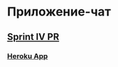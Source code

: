 # Приложение-чат

## [Sprint IV PR](https://github.com/rkkmkkfx/middle.messenger.praktikum.yandex/pull/5)

### [Heroku App](https://rkkmkkfx-messenger-praktikum.herokuapp.com/)

<!------
## [Sprint III PR](https://github.com/rkkmkkfx/middle.messenger.praktikum.yandex/pull/3)

## Sprint III

### Шаблонизатор
Следующая ступень эволюции шаблонизатора - теперь это jsx парсер
и попытка применить react-like механизм сверки

Сделан и доработан по tutorial серии статей [Build Your Own React](https://engineering.hexacta.com/didact-learning-how-react-works-by-building-it-from-scratch-51007984e5c5),
текущая реализация дополнительно использует EventBus для lifecycle и Proxy для управления состоянием компонента

### Global State
простейшая реализация redux с initialState, редьюсерами и connect HOC

### Router
```tsx
router
  .use(route, <Component />)
  .connect(document.getElementById('app'));
```
### Client-Server Interaction
`*-api.ts` - Набор методов для общения с серверной частью приложения.

`ChatInstance.ts` - Instance чата, в котором хранится вся необходимая логика

## Sprint II

#### [Sprint II PR](https://github.com/rkkmkkfx/middle.messenger.praktikum.yandex/pull/2)

### Второй спринт самостоятельного проекта

**App entrypoint** - `/src/index.ts`

---

#### **Шаблонизатор**: приложение использует custom-шаблонизатор (`/src/utils/Templator.ts`), примеры хелперов:
* Переменные:
```html
<p>{{value}}</p>
```
* Изменение контекста:
```html
{#with links.0 as link #}
  <a href="{{link.href}}">{{link.title}}</a>
{#with#}
```
* Цикл:
```html
{#each links as link #}
  <a href="{{link.href}}">{{link.title}}</a>
{#each#}
```

В текущей реализации в шаблонизаторе обновился парсинг,
теперь строка с HTML парсится при помощи DOM Parser API,
после из HTML-элементов собирается некое подобие VirtualDOM
```ts
type VirtualDOMNode = {
  tag: string;
  props: Record<string, string>;
  children: JSX.Element[];
};

type JSX.Element =
  | HTMLElement
  | string
  | VirtualDOMNode;
```
и уже из этого VirtualDOM собирается DOM компонента/страницы

*Сделано это было для подключения
babel-VDom с custom parsing function в дальнейшем.*

---

#### Core functions

* `/src/core/CreactComponent.ts` - Базовый класс для всех компонентов
* `src/core/EventBus.ts` - шина событий, для реализации жизненного цикла компонента
* `/src/core/HTTPTransport.ts` - XHR запросы
* `/src/core/pageLoader.ts` - Временное решение, пока не появится нормальный routing
* `/src/core/Templator.ts` - custom-шаблонизатор
* `/src/core/Validator.ts` - валидация форм.

---

#### Компоненты
Компоненты(`/src/components`) и страницы (`/src/pages`) используют базовый класс
для рендеринга, вложенность реализуется через токены в шаблонах и props компонента

```ts
import Child from '../Child';

class Parent extends CreactComponent {
  constructor(tag, props) {
    super(tag, {
      ...props,
      child: new Child('div', props.child),
    });
  }

  render(): string {
    return '{{ child }}'
  }
}
```

##### Файловая структура компонента:

* Основной файл (`index.ts`). Реэкспорт класса компонента.
В нём же временно находится state приложения для текущей страницы.
* Описание класса компонента (`<ComponentName>.ts`).
* Шаблон элемента (`<ElementName>.tmpl.ts`) - опционально: иногда из-за того,
что в проекте используются CSS Modules корневому элементу нужно назначить класс,
в таком случае шаблон описывается в методе `render`, чтобы не таскать импорт стилей
в несколько файлов. Возможно, в будущем все шаблоны переместятся в компонент(React-like).
* PostCSS-файл со стилями элемента (`<ElementName>.module.pcss`), если нужен.

## Sprint I

#### [Sprint 1 pull-request](https://github.com/rkkmkkfx/middle.messenger.praktikum.yandex/pull/1)

### Первый спринт самостоятельного проекта

=======
### Откройте pull request в ветку main из ветки, где вы разрабатывали проект, и добавьте ссылку на этот pr в README.md в ветке main. Название pull request может быть любое.

### Например, задания для проектной работы во втором спринте вы делаете в ветке sprint_2. Открываете из неё pull request в ветку main (pr может называться произвольно). Ссылку на этот pr добавляете в README.md в ветке main. После этого на платформе Практикума нажимаете «Проверить задание».

### Также не забудьте проверить, что репозиторий публичный.

Даже законченный проект остаётся только заготовкой, пока им не начнут пользоваться. Но сначала пользователь должен понять, зачем ему пользоваться вашим кодом. В этом помогает файл README.

README — первое, что прочитает пользователь, когда попадёт в репозиторий на «Гитхабе». Хороший REAMDE отвечает на четыре вопроса:

- Готов ли проект к использованию?
- В чём его польза?
- Как установить?
- Как применять?

## Бейджи

Быстро понять статус проекта помогают бейджи на «Гитхабе». Иногда разработчики ограничиваются парой бейджев, которые сообщат о статусе тестов кода:

![Бэйджи](https://github.com/yandex-praktikum/mf.messenger.praktikum.yandex.images/blob/master/mf/b.png)

Если пользователь увидит ошибку в работе тестов, то поймёт: использовать текущую версию в важном проекте — не лучшая идея.

Бейджи помогают похвастаться достижениями: насколько популярен проект, как много разработчиков создавало этот код. Через бейджи можно даже пригласить пользователя в чат:

![Версии](https://github.com/yandex-praktikum/mf.messenger.praktikum.yandex.images/blob/master/mf/vers.png)

В README **Webpack** строка бейджев подробно рассказывает о покрытии кода тестами. Когда проект протестирован, это вызывает доверие пользователя. Последний бейдж приглашает присоединиться к разработке.

Другая строка убедит пользователя в стабильности инфраструктуры и популярности проекта. Последний бейдж зовёт в чат проекта.

## Описание

Краткое опишите, какую задачу решает проект. Пользователь не верит обещаниям и не готов читать «полотна» текста. Поэтому в описании достаточно нескольких строк:

![Описание](https://github.com/yandex-praktikum/mf.messenger.praktikum.yandex.images/blob/master/mf/desc.png)

Авторы **React** дробят описание на абзацы и списки — так проще пробежаться глазами по тексту и найти ключевую информацию.

Если у проекта есть сайт, добавьте ссылку в заголовок.

## Установка

Лучше всего пользователя убеждает собственный опыт. Чем быстрее он начнёт пользоваться проектом, тем раньше почувствует пользу. Для этого помогите ему установить приложение: напишите краткую пошаговую инструкцию.

Если проект предназначен для разработчиков, добавьте информацию об установке тестовых версий. Например:

- `npm install` — установка стабильной версии,
- `npm start` — запуск версии для разработчика,
- `npm run build:prod` — сборка стабильной версии.

## **Примеры использования**

Хорошо, если сразу после установки пользователь сможет решить свои задачи без изучения проекта. Это особенно верно, если ваш пользователь — не профессиональный разработчик. Но даже профессионал поймёт вас лучше, если показать примеры использования:

![Ссылки](https://github.com/yandex-praktikum/mf.messenger.praktikum.yandex.images/blob/master/mf/link.png)

Для более подробных инструкции добавьте новые разделы или ссылки:

- на документацию,
- вики проекта,
- описание API.

В учебном проекте будут полезен раздел с описанием стиля кода и правилами разработки: как работать с ветками, пул-реквестами и релизами.

### **Команда**

Если вы работаете в команде, укажите основных участников: им будет приятно, а новые разработчики охотнее присоединятся к проекту. «Гитхаб» — не просто инструмент, это социальная сеть разработчиков.

![Команда](https://github.com/yandex-praktikum/mf.messenger.praktikum.yandex.images/blob/master/mf/team.png)

### **Примеры README**

- «[Реакт](https://github.com/facebook/react)»,
- «[Эхо](https://github.com/labstack/echo)»,
- «[Вебпак](https://github.com/webpack/webpack)»,
- «[ТДенгине](https://github.com/taosdata/TDengine)»,
- «[Соул-хантинг](https://github.com/vladpereskokov/soul-hunting/)».
-->
